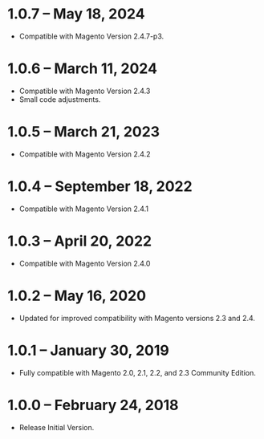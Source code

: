 1.0.7 – May 18, 2024
=============
* Compatible with Magento Version 2.4.7-p3.

1.0.6 – March 11, 2024
=============
* Compatible with Magento Version 2.4.3
* Small code adjustments.

1.0.5 – March 21, 2023
=============
* Compatible with Magento Version 2.4.2

1.0.4 – September 18, 2022
=============
* Compatible with Magento Version 2.4.1

1.0.3 – April 20, 2022
=============
* Compatible with Magento Version 2.4.0

1.0.2 – May 16, 2020
=============
* Updated for improved compatibility with Magento versions 2.3 and 2.4.

1.0.1 – January 30, 2019
=============
* Fully compatible with Magento 2.0, 2.1, 2.2, and 2.3 Community Edition. 

1.0.0 – February 24, 2018
=============
* Release Initial Version.